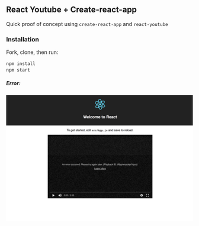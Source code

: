 ## React Youtube + Create-react-app

Quick proof of concept using `create-react-app` and `react-youtube`

### Installation

Fork, clone, then run:

```sh
npm install
npm start
```

##### Error:

![Error screenshot](./screenshot.png)
